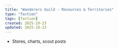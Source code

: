 ```yaml
---
title: "Wanderers Guild - Resources & Territories"
type: "faction"
tags: [faction]
created: 2025-10-23
updated: 2025-10-23
---
```

- Stores, charts, scout posts
